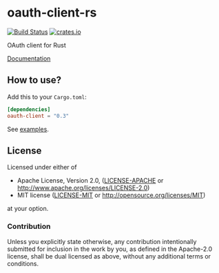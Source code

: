 # oauth-client-rs

[![Build Status](https://travis-ci.org/gifnksm/oauth-client-rs.svg)](https://travis-ci.org/gifnksm/oauth-client-rs)
[![crates.io](http://meritbadge.herokuapp.com/oauth-client)](https://crates.io/crates/oauth-client)

OAuth client for Rust

[Documentation](https://docs.rs/oauth-client/)

## How to use?

Add this to your `Cargo.toml`:

```toml
[dependencies]
oauth-client = "0.3"
```

See [examples](./examples).

## License

Licensed under either of

 * Apache License, Version 2.0, ([LICENSE-APACHE](LICENSE-APACHE) or http://www.apache.org/licenses/LICENSE-2.0)
 * MIT license ([LICENSE-MIT](LICENSE-MIT) or http://opensource.org/licenses/MIT)

at your option.

### Contribution

Unless you explicitly state otherwise, any contribution intentionally
submitted for inclusion in the work by you, as defined in the Apache-2.0
license, shall be dual licensed as above, without any additional terms or
conditions.

